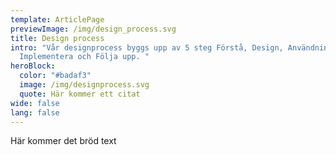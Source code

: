 ```yaml
---
template: ArticlePage
previewImage: /img/design_process.svg
title: Design process
intro: "Vår designprocess byggs upp av 5 steg Förstå, Design, Användningstest,
  Implementera och Följa upp. "
heroBlock:
  color: "#badaf3"
  image: /img/designprocess.svg
  quote: Här kommer ett citat
wide: false
lang: false
---
```

Här kommer det bröd text

<figure class="Image Image__border"><img src="/img/designprocess.svg" srcset="/img/designprocess.svg 2x" alt=""><figcaption><div class="Image__caption"></div></figcaption></figure>